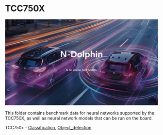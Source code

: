 # TCC750X

![N-Dolphin Image](../docs/image/n_dolphin.png)

This folder contains benchmark data for neural networks supported by the TCC750X, as well as neural network models that can be run on the board.

<!--
이 폴더에는 TCC750X에서 지원하는 신경망의 벤치마크 자료와 보드에서 실행할 수 있는 신경망 모델이 포함되어 있습니다.
-->

TCC750x - [Classification](./Classification/README.md), [Object_detection](./Object_detection/README.md)
